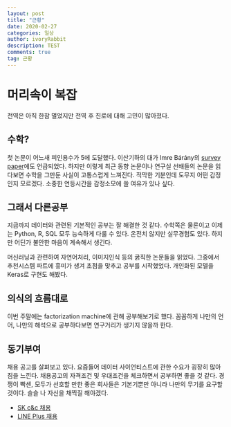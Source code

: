 ```yaml
---
layout: post
title: "근황"
date: 2020-02-27
categories: 일상
author: ivoryRabbit
description: TEST
comments: true
tag: 근황
---
```


# 머리속이 복잡

전역은 아직 한참 멀었지만 전역 후 진로에 대해 고민이 많아졌다.

## 수학?

첫 논문이 어느새 피인용수가 5에 도달했다. 이산기하의 대가 Imre Bárány의 [survey paper](https://www.birs.ca/cmo-workshops/2019/19w5028/Report19w5028.pdf)에도 언급되었다. 하지만 이렇게 최근 동향 논문이나 연구실 선배들의 논문을 읽다보면 수학을 그만둔 사실이 고통스럽게 느껴진다. 적막한 기분인데 도무지 어떤 감정인지 모르겠다. 소중한 연등시간을 감정소모에 쓸 여유가 있나 싶다.

## 그래서 다른공부

지금까지 데이터와 관련된 기본적인 공부는 잘 해결한 것 같다. 수학쪽은 물론이고 이제는 Python, R, SQL 모두 능숙하게 다룰 수 있다. 온전치 않지만 실무경험도 있다. 하지만 어딘가 불안한 마음이 계속해서 생긴다.

머신러닝과 관련하여 자연어처리, 이미지인식 등의 굵직한 논문들을 읽었다. 그중에서 추천시스템 파트에 흥미가 생겨 초점을 맞추고 공부를 시작했었다. 개인화된 모델을 Keras로 구현도 해봤다.

## 의식의 흐름대로

이번 주말에는 factorization machine에 관해 공부해보기로 했다. 꼼꼼하게 나만의 언어, 나만의 해석으로 공부하다보면 연구거리가 생기지 않을까 한다.

## 동기부여

채용 공고를 살펴보고 있다. 요즘들어 데이터 사이언티스트에 관한 수요가 굉장히 많아짐을 느낀다. 채용공고의 자격조건 및 우대조건을 체크하면서 공부하면 좋을 것 같다. 경쟁이 빡센, 모두가 선호할 만한 좋은 회사들은 기본기뿐만 아니라 나만의 무기를 요구할 것이다. 슬슬 나 자신을 채찍질 해야겠다.

- [SK c&c 채용](https://recruit.skcc.co.kr/ehr/servlet/com.skcc.ehr.empapp.servlet.EhrAgentServlet)
- [LINE Plus 채용](https://recruit.linepluscorp.com/lineplus/career/detail/20003806?classId=&entTypeCd=&tag=&page=)

